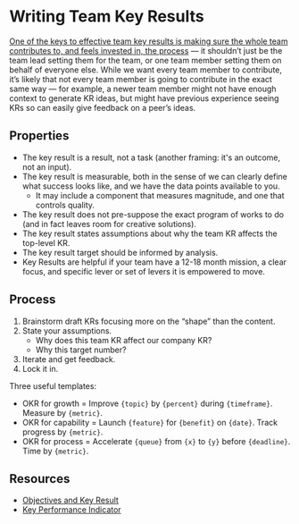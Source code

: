 # Writing Team Key Results

[One of the keys to effective team key results is making sure the whole team contributes to, and feels invested in, the process](https://clrcrl.com/2021/04/07/setting-team-krs.html) — it shouldn’t just be the team lead setting them for the team, or one team member setting them on behalf of everyone else. While we want every team member to contribute, it’s likely that not every team member is going to contribute in the exact same way — for example, a newer team member might not have enough context to generate KR ideas, but might have previous experience seeing KRs so can easily give feedback on a peer’s ideas.

## Properties

- The key result is a result, not a task (another framing: it's an outcome, not an input).
- The key result is measurable, both in the sense of we can clearly define what success looks like, and we have the data points available to you.
	- It may include a component that measures magnitude, and one that controls quality.
- The key result does not pre-suppose the exact program of works to do (and in fact leaves room for creative solutions).
- The key result states assumptions about why the team KR affects the top-level KR.
- The key result target should be informed by analysis.
- Key Results are helpful if your team have a 12-18 month mission, a clear focus, and specific lever or set of levers it is empowered to move.

## Process

1. Brainstorm draft KRs focusing more on the “shape” than the content.
2. State your assumptions.
	- Why does this team KR affect our company KR?
	- Why this target number?
3. Iterate and get feedback.
4. Lock it in.

Three useful templates:

- OKR for growth = Improve `{topic}` by `{percent}` during `{timeframe}`. Measure by `{metric}`.
- OKR for capability = Launch `{feature}` for `{benefit}` on `{date}`. Track progress by `{metric}`.
- OKR for process = Accelerate `{queue}` from `{x}` to `{y}` before `{deadline}`. Time by `{metric}`.

## Resources

- [Objectives and Key Result](https://github.com/joelparkerhenderson/objectives-and-key-results)
- [Key Performance Indicator](https://github.com/joelparkerhenderson/key-performance-indicator)

